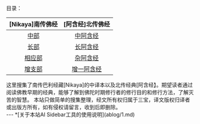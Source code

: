 

目录：

| [Nikaya]南传佛经  | [阿含经]北传佛经 |
| :-----: | :-----: |
| [中部](chilin/zhong/SUMMARY.md) | [中阿含经](ahan/zhong/SUMMARY.md) |
| [长部](chilin/chang/SUMMARY.md)| [长阿含经](ahan/chang/SUMMARY.md)|
| [相应部](chilin/xiangying/SUMMARY.md) | [杂阿含经](ahan/za/SUMMARY.md) |
| [增支部](chilin/zengzhi/SUMMARY.md)  | [增一阿含经](ahan/zengyi/SUMMARY.md) |

<div class="s16">
这里搜集了南传巴利经藏[Nikaya]的中译本以及北传经典[阿含经】。期望读者通过阅读佛教早期的经典，能够了解到佛陀时期修行者的修行目的和修行方法，了解灭苦的智慧。
本站只做简单的搜集整理，经文所有权归属于三宝，译文版权归译者或出版方所有，如有侵权请留言，收到后即删除。
</div>
---
*[关于本站AI Sidebar工具的使用说明](ablog/1.md)
